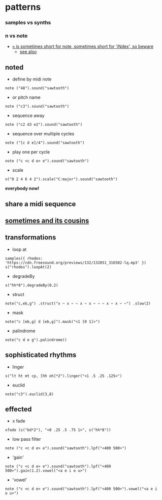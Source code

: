 # patterns

### samples vs synths

### n vs note
- [`n` is sometimes short for note, sometimes short for 'iNdex', so beware](https://github.com/tidalcycles/strudel/discussions/395)
  - [see also](https://tidalcycles.org/docs/patternlib/tutorials/workshop#difference-between-functions-n-and-note)

## noted

- define by midi note

`note ("48").sound("sawtooth")`

- or pitch name

`note ("c3").sound("sawtooth")`

- sequence away

`note ("c2 d3 e2").sound("sawtooth")`

- sequence over multiple cycles

`note ("[c d e]/4").sound("sawtooth")`

- play one per cycle

`note ("c <c d e> e").sound("sawtooth")`

- scale

`n("0 2 4 6 4 2").scale("C:major").sound("sawtooth")`

**everybody now!**

## share a midi sequence

## [sometimes and its cousins](https://tidalcycles.org/docs/reference/randomness/#the-sometimes-family)

## transformations

- loop at

`samples({ rhodes: 'https://cdn.freesound.org/previews/132/132051_316502-lq.mp3' })
s("rhodes").loopAt(2)`

- degradeBy

`s("hh*8").degradeBy(0.2)`

- struct

`note("c,eb,g")
  .struct("x ~ x ~ ~ x ~ x ~ ~ ~ x ~ x ~ ~")
  .slow(2)`

- mask

`note("c [eb,g] d [eb,g]").mask("<1 [0 1]>")`

- palindrome

`note("c d e g").palindrome()`

## sophisticated rhythms

- linger

`s("lt ht mt cp, [hh oh]*2").linger("<1 .5 .25 .125>")`

- euclid

`note("c3").euclid(3,8)`

## effected

- x fade

`xfade (s("bd*2"), "<0 .25 .5 .75 1>", s("hh*8"))`

- low pass filter

`note ("c <c d e> e").sound("sawtooth").lpf("<400 500>")`

- 'gain'

`note ("c <c d e> e").sound("sawtooth").lpf("<400 500>").gain(1.2).vowel("<a e i o u>")`

- 'vowel'

`note ("c <c d e> e").sound("sawtooth").lpf("<400 500>").vowel("<a e i o u>")`
